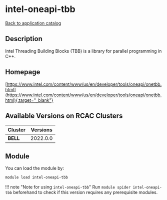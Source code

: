 # intel-oneapi-tbb

[Back to application catalog](../app_catalog.md)

## Description

Intel Threading Building Blocks (TBB) is a library for parallel programming in C++.

## Homepage

[https://www.intel.com/content/www/us/en/developer/tools/oneapi/onetbb.html](https://www.intel.com/content/www/us/en/developer/tools/oneapi/onetbb.html){:target="_blank"}

## Available Versions on RCAC Clusters

|Cluster|Versions|
|---|---|
**BELL**|2022.0.0

## Module

You can load the module by:

```bash
module load intel-oneapi-tbb
```

!!! note "Note for using `intel-oneapi-tbb`"
    Run `module spider intel-oneapi-tbb` beforehand to check if this version requires any prerequisite modules.
